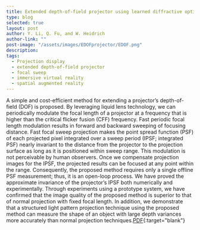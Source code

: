```yaml
---
title: Extended depth-of-field projector using learned diffractive optics
type: blog
selected: true
layout: post
author: Y. Li, Q. Fu, and W. Heidrich
author-link: ""
post-image: "/assets/images/EDOFprojector/EDOF.png"
description: 
tags:
  - Projection display
  - extended depth-of-field projector
  - focal sweep
  - immersive virtual reality
  - spatial augmented reality
---
```

A simple and cost-efficient method for extending a projector’s depth-of-field (DOF) is proposed. By leveraging liquid lens technology, we can periodically modulate the focal length of a projector at a frequency that is higher than the critical flicker fusion (CFF) frequency. Fast periodic focal length modulation results in forward and backward sweeping of focusing distance. Fast focal sweep projection makes the point spread function (PSF) of each projected pixel integrated over a sweep period (IPSF; integrated PSF) nearly invariant to the distance from the projector to the projection surface as long as it is positioned within sweep range. This modulation is not perceivable by human observers. Once we compensate projection images for the IPSF, the projected results can be focused at any point within the range. Consequently, the proposed method requires only a single offline PSF measurement; thus, it is an open-loop process. We have proved the approximate invariance of the projector’s IPSF both numerically and experimentally. Through experiments using a prototype system, we have confirmed that the image quality of the proposed method is superior to that of normal projection with fixed focal length. In addition, we demonstrate that a structured light pattern projection technique using the
proposed method can measure the shape of an object with large depth variances more accurately than normal projection techniques.[PDF](https://ieeexplore.ieee.org/stamp/stamp.jsp?tp=&arnumber=7014259){:target="blank"}

